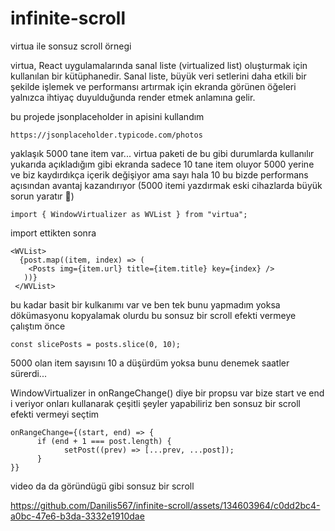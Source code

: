 # infinite-scroll
virtua ile sonsuz scroll örnegi 

virtua, React uygulamalarında sanal liste (virtualized list) oluşturmak için kullanılan bir kütüphanedir. Sanal liste, büyük veri setlerini daha etkili bir şekilde işlemek ve performansı artırmak için ekranda görünen öğeleri yalnızca ihtiyaç duyulduğunda render etmek anlamına gelir. 


bu projede jsonplaceholder in apisini kullandım

```
https://jsonplaceholder.typicode.com/photos
```

yaklaşık 5000 tane item var... virtua paketi de bu gibi durumlarda kullanılır yukarıda açıkladığım gibi ekranda sadece 10 tane item oluyor 5000 yerine ve biz kaydırdıkça içerik değişiyor ama sayı hala 10 bu bizde performans açısından avantaj kazandırıyor (5000 itemi yazdırmak eski cihazlarda büyük sorun yaratır 🤧)

```
import { WindowVirtualizer as WVList } from "virtua";
```
import ettikten sonra 
```
<WVList>
  {post.map((item, index) => (
    <Posts img={item.url} title={item.title} key={index} />
   ))}
 </WVList>
```

bu kadar basit bir kulkanımı var ve ben tek bunu yapmadım yoksa dökümasyonu kopyalamak olurdu bu sonsuz bir scroll efekti vermeye çalıştım önce 
```
const slicePosts = posts.slice(0, 10);
```

5000 olan item sayısını 10 a düşürdüm yoksa bunu denemek saatler sürerdi...

WindowVirtualizer in onRangeChange() diye bir propsu var bize start ve end i veriyor onları kullanarak çeşitli şeyler yapabiliriz ben sonsuz bir scroll efekti vermeyi seçtim
```
onRangeChange={(start, end) => {
      if (end + 1 === post.length) {
            setPost((prev) => [...prev, ...post]);
      }
}}
```

video da da göründügü gibi sonsuz  bir scroll

https://github.com/Danilis567/infinite-scroll/assets/134603964/c0dd2bc4-a0bc-47e6-b3da-3332e1910dae




